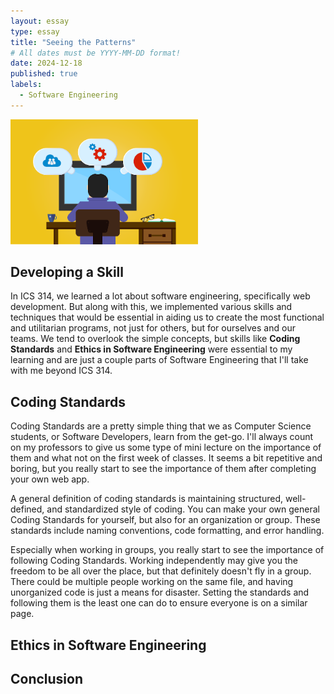 ```yaml
---
layout: essay
type: essay
title: "Seeing the Patterns"
# All dates must be YYYY-MM-DD format!
date: 2024-12-18
published: true
labels:
  - Software Engineering
---
```


<img width="300px" class="rounded float-start pe-4" src="../img/designpatterns.png">

## Developing a Skill
In ICS 314, we learned a lot about software engineering, specifically web development. But along with this, we implemented various skills and techniques that would be essential in aiding us to create the most functional and utilitarian programs, not just for others, but for ourselves and our teams. We tend to overlook the simple concepts, but skills like **Coding Standards** and **Ethics in Software Engineering** were essential to my learning and are just a couple parts of Software Engineering that I'll take with me beyond ICS 314. 
## Coding Standards
Coding Standards are a pretty simple thing that we as Computer Science students, or Software Developers, learn from the get-go. I'll always count on my professors to give us some type of mini lecture on the importance of them and what not on the first week of classes. It seems a bit repetitive and boring, but you really start to see the importance of them after completing your own web app. 

A general definition of coding standards is maintaining structured, well-defined, and standardized style of coding. You can make your own general Coding Standards for yourself, but also for an organization or group. These standards include naming conventions, code formatting, and error handling.

Especially when working in groups, you really start to see the importance of following Coding Standards. Working independently may give you the freedom to be all over the place, but that definitely doesn't fly in a group. There could be multiple people working on the same file, and having unorganized code is just a means for disaster. Setting the standards and following them is the least one can do to ensure everyone is on a similar page.
## Ethics in Software Engineering

## Conclusion

